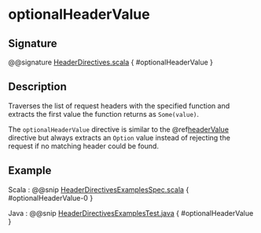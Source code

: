 # optionalHeaderValue

## Signature

@@signature [HeaderDirectives.scala]($akka-http$/akka-http/src/main/scala/akka/http/scaladsl/server/directives/HeaderDirectives.scala) { #optionalHeaderValue }

## Description

Traverses the list of request headers with the specified function and extracts the first value the function returns as
`Some(value)`.

The `optionalHeaderValue` directive is similar to the @ref[headerValue](headerValue.md) directive but always extracts an `Option`
value instead of rejecting the request if no matching header could be found.

## Example

Scala
:  @@snip [HeaderDirectivesExamplesSpec.scala]($test$/scala/docs/http/scaladsl/server/directives/HeaderDirectivesExamplesSpec.scala) { #optionalHeaderValue-0 }

Java
:  @@snip [HeaderDirectivesExamplesTest.java]($test$/java/docs/http/javadsl/server/directives/HeaderDirectivesExamplesTest.java) { #optionalHeaderValue }
